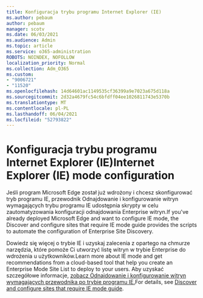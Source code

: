 ```yaml
---
title: Konfiguracja trybu programu Internet Explorer (IE)
ms.author: pebaum
author: pebaum
manager: scotv
ms.date: 06/03/2021
ms.audience: Admin
ms.topic: article
ms.service: o365-administration
ROBOTS: NOINDEX, NOFOLLOW
localization_priority: Normal
ms.collection: Adm_O365
ms.custom:
- "9006721"
- "11520"
ms.openlocfilehash: 14d64601ac1149535cf36399a9e7023a675d118a
ms.sourcegitcommit: 2d32a4679fc54c6bfdff04ee1026811743e5370b
ms.translationtype: MT
ms.contentlocale: pl-PL
ms.lasthandoff: 06/04/2021
ms.locfileid: "52793822"
---
```

# <a name="internet-explorer-ie-mode-configuration"></a><span data-ttu-id="d767d-102">Konfiguracja trybu programu Internet Explorer (IE)</span><span class="sxs-lookup"><span data-stu-id="d767d-102">Internet Explorer (IE) mode configuration</span></span>

<span data-ttu-id="d767d-103">Jeśli program Microsoft Edge został już wdrożony i chcesz skonfigurować tryb programu IE, przewodnik Odnajdowanie i konfigurowanie witryn wymagających trybu programu IE udostępnia skrypty w celu zautomatyzowania konfiguracji odnajdowania Enterprise witryn.</span><span class="sxs-lookup"><span data-stu-id="d767d-103">If you've already deployed ‎Microsoft Edge‎ and want to configure IE mode, the Discover and configure sites that require IE mode guide provides the scripts to automate the configuration of Enterprise Site Discovery.</span></span> 

<span data-ttu-id="d767d-104">Dowiedz się więcej o trybie IE i uzyskaj zalecenia z opartego na chmurze narzędzia, które pomoże Ci utworzyć listę witryn w trybie Enterprise do wdrożenia u użytkowników.</span><span class="sxs-lookup"><span data-stu-id="d767d-104">Learn more about IE mode and get recommendations from a cloud-based tool that help you create an Enterprise Mode Site List to deploy to your users.</span></span> <span data-ttu-id="d767d-105">Aby uzyskać szczegółowe informacje, [zobacz Odnajdowanie i konfigurowanie witryn wymagających przewodnika po trybie programu IE.](https://admin.microsoft.com/AdminPortal/Home?#/modernonboarding/configureiemode)</span><span class="sxs-lookup"><span data-stu-id="d767d-105">For details, see [Discover and configure sites that require IE mode guide](https://admin.microsoft.com/AdminPortal/Home?#/modernonboarding/configureiemode).</span></span>
